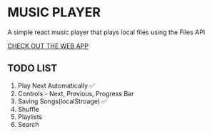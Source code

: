 # MUSIC PLAYER

 A simple react music player that plays local files using the Files API 

 [CHECK OUT THE WEB APP](https://ekene-music-player.herokuapp.com)

## TODO LIST
1. Play Next Automatically ✅
1. Controls - Next, Previous, Progress Bar
1. Saving Songs(localStroage) ✅
1. Shuffle
1. Playlists
1. Search